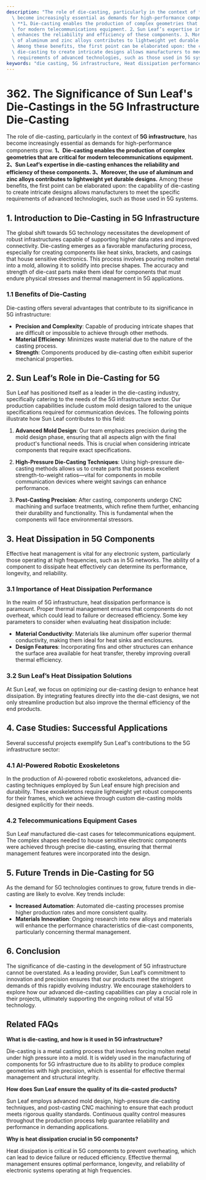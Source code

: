 ```yaml
---
description: "The role of die-casting, particularly in the context of **5G infrastructure**, has\
  \ become increasingly essential as demands for high-performance components grow.\
  \ **1、Die-casting enables the production of complex geometries that are critical\
  \ for modern telecommunications equipment. 2、Sun Leaf’s expertise in die-casting\
  \ enhances the reliability and efficiency of these components. 3、Moreover, the use\
  \ of aluminum and zinc alloys contributes to lightweight yet durable designs.**\
  \ Among these benefits, the first point can be elaborated upon: the capability of\
  \ die-casting to create intricate designs allows manufacturers to meet the specific\
  \ requirements of advanced technologies, such as those used in 5G systems."
keywords: "die casting, 5G infrastructure, Heat dissipation performance, Heat sink"
---
```

# 362. The Significance of Sun Leaf's Die-Castings in the 5G Infrastructure Die-Casting

The role of die-casting, particularly in the context of **5G infrastructure**, has become increasingly essential as demands for high-performance components grow. **1、Die-casting enables the production of complex geometries that are critical for modern telecommunications equipment. 2、Sun Leaf’s expertise in die-casting enhances the reliability and efficiency of these components. 3、Moreover, the use of aluminum and zinc alloys contributes to lightweight yet durable designs.** Among these benefits, the first point can be elaborated upon: the capability of die-casting to create intricate designs allows manufacturers to meet the specific requirements of advanced technologies, such as those used in 5G systems.

## **1. Introduction to Die-Casting in 5G Infrastructure**

The global shift towards 5G technology necessitates the development of robust infrastructures capable of supporting higher data rates and improved connectivity. Die-casting emerges as a favorable manufacturing process, especially for creating components like heat sinks, brackets, and casings that house sensitive electronics. This process involves pouring molten metal into a mold, allowing it to solidify into precise shapes. The accuracy and strength of die-cast parts make them ideal for components that must endure physical stresses and thermal management in 5G applications.

### **1.1 Benefits of Die-Casting**

Die-casting offers several advantages that contribute to its significance in 5G infrastructure:

- **Precision and Complexity**: Capable of producing intricate shapes that are difficult or impossible to achieve through other methods.
- **Material Efficiency**: Minimizes waste material due to the nature of the casting process.
- **Strength**: Components produced by die-casting often exhibit superior mechanical properties.

## **2. Sun Leaf’s Role in Die-Casting for 5G**

Sun Leaf has positioned itself as a leader in the die-casting industry, specifically catering to the needs of the 5G infrastructure sector. Our production capabilities include custom mold design tailored to the unique specifications required for communication devices. The following points illustrate how Sun Leaf contributes to this field:

1. **Advanced Mold Design**: Our team emphasizes precision during the mold design phase, ensuring that all aspects align with the final product's functional needs. This is crucial when considering intricate components that require exact specifications.
   
2. **High-Pressure Die-Casting Techniques**: Using high-pressure die-casting methods allows us to create parts that possess excellent strength-to-weight ratios—vital for components in mobile communication devices where weight savings can enhance performance.
   
3. **Post-Casting Precision**: After casting, components undergo CNC machining and surface treatments, which refine them further, enhancing their durability and functionality. This is fundamental when the components will face environmental stressors.

## **3. Heat Dissipation in 5G Components**

Effective heat management is vital for any electronic system, particularly those operating at high frequencies, such as in 5G networks. The ability of a component to dissipate heat effectively can determine its performance, longevity, and reliability.

### **3.1 Importance of Heat Dissipation Performance**

In the realm of 5G infrastructure, heat dissipation performance is paramount. Proper thermal management ensures that components do not overheat, which could lead to failure or decreased efficiency. Some key parameters to consider when evaluating heat dissipation include:

- **Material Conductivity**: Materials like aluminum offer superior thermal conductivity, making them ideal for heat sinks and enclosures.
- **Design Features**: Incorporating fins and other structures can enhance the surface area available for heat transfer, thereby improving overall thermal efficiency.

### **3.2 Sun Leaf’s Heat Dissipation Solutions**

At Sun Leaf, we focus on optimizing our die-casting design to enhance heat dissipation. By integrating features directly into the die-cast designs, we not only streamline production but also improve the thermal efficiency of the end products.

## **4. Case Studies: Successful Applications**

Several successful projects exemplify Sun Leaf's contributions to the 5G infrastructure sector:

### **4.1 AI-Powered Robotic Exoskeletons**

In the production of AI-powered robotic exoskeletons, advanced die-casting techniques employed by Sun Leaf ensure high precision and durability. These exoskeletons require lightweight yet robust components for their frames, which we achieve through custom die-casting molds designed explicitly for their needs. 

### **4.2 Telecommunications Equipment Cases**

Sun Leaf manufactured die-cast cases for telecommunications equipment. The complex shapes needed to house sensitive electronic components were achieved through precise die-casting, ensuring that thermal management features were incorporated into the design.

## **5. Future Trends in Die-Casting for 5G**

As the demand for 5G technologies continues to grow, future trends in die-casting are likely to evolve. Key trends include:

- **Increased Automation**: Automated die-casting processes promise higher production rates and more consistent quality.
- **Materials Innovation**: Ongoing research into new alloys and materials will enhance the performance characteristics of die-cast components, particularly concerning thermal management.

## **6. Conclusion**

The significance of die-casting in the development of 5G infrastructure cannot be overstated. As a leading provider, Sun Leaf’s commitment to innovation and precision ensures that our products meet the stringent demands of this rapidly evolving industry. We encourage stakeholders to explore how our advanced die-casting capabilities can play a crucial role in their projects, ultimately supporting the ongoing rollout of vital 5G technology.

## Related FAQs

**What is die-casting, and how is it used in 5G infrastructure?**

Die-casting is a metal casting process that involves forcing molten metal under high pressure into a mold. It is widely used in the manufacturing of components for 5G infrastructure due to its ability to produce complex geometries with high precision, which is essential for effective thermal management and structural integrity.

**How does Sun Leaf ensure the quality of its die-casted products?**

Sun Leaf employs advanced mold design, high-pressure die-casting techniques, and post-casting CNC machining to ensure that each product meets rigorous quality standards. Continuous quality control measures throughout the production process help guarantee reliability and performance in demanding applications.

**Why is heat dissipation crucial in 5G components?**

Heat dissipation is critical in 5G components to prevent overheating, which can lead to device failure or reduced efficiency. Effective thermal management ensures optimal performance, longevity, and reliability of electronic systems operating at high frequencies.
